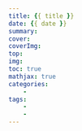 ```yaml
---
title: {{ title }}
date: {{ date }}
summary:
cover:
coverImg:
top:
img:
toc: true
mathjax: true
categories:
	-
tags:
	-
	-
---
```

